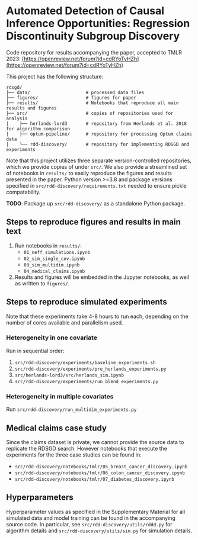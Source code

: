# Automated Detection of Causal Inference Opportunities: Regression Discontinuity Subgroup Discovery

Code repository for results accompanying the paper, accepted to TMLR 2023: [https://openreview.net/forum?id=cdRYoTyHZh](https://openreview.net/forum?id=cdRYoTyHZh)

This project has the following structure:

~~~~
rdsgd/
├── data/                     # processed data files
├── figures/                  # figures for paper
├── results/                  # Notebooks that reproduce all main results and figures
├── src/                      # copies of repositories used for analysis
|    ├── herlands-lord3       # repository from Herlands et al. 2018 for algorithm comparison
|    ├── optum-pipeline/      # repository for processing Optum claims data
|    └── rdd-discovery/       # repository for implementing RDSGD and experiments
~~~~

Note that this project utilizes three separate version-controlled repositories, which we provide copies of under `src/`. We also provide a streamlined set of notebooks in `results/` to easily reproduce the figures and results presented in the paper. Python version >=3.8 and package versions specified in `src/rdd-discovery/requirements.txt` needed to ensure pickle compatability.

**TODO**: Package up `src/rdd-discovery/` as a standalone Python package.

## Steps to reproduce figures and results in main text

1. Run notebooks in `results/`: 
    - `01_neff_simulations.ipynb`
    - `02_sim_single_cov.ipynb`
    - `03_sim_multidim.ipynb`
    - `04_medical_claims.ipynb`
2. Results and figures will be embedded in the Jupyter notebooks, as well as written to `figures/`.

## Steps to reproduce simulated experiments

Note that these experiments take 4-8 hours to run each, depending on the number
of cores available and parallelism used.

### Heterogeneity in one covariate

Run in sequential order: 
1. `src/rdd-discovery/experiments/baseline_experiments.sh`
2. `src/rdd-discovery/experiments/pre_herlands_experiments.py`
3. `src/herlands-lord3/src/herlands_sim.ipynb`
4. `src/rdd-discovery/experiments/run_blend_experiments.py`

### Heterogeneity in multiple covariates

Run `src/rdd-discovery/run_multidim_experiments.py`

## Medical claims case study

Since the claims dataset is private, we cannot provide the source data to replicate the RDSGD search. However notebooks that execute the experiments for the three case studies can be found in:

- `src/rdd-discovery/notebooks/tmlr/05_breast_cancer_discovery.ipynb`
- `src/rdd-discovery/notebooks/tmlr/06_colon_cancer_discovery.ipynb`
- `src/rdd-discovery/notebooks/tmlr/07_diabetes_discovery.ipynb`

## Hyperparameters

Hyperparameter values as specified in the Supplementary Material for all simulated data and model training can be found in the accompanying source code. In particular, see `src/rdd-discovery/utils/rddd.py` for algorithm details and `src/rdd-discovery/utils/sim.py` for simulation details.
